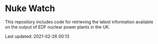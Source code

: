 # Nuke Watch

This repository includes code for retrieving the latest information available on the output of EDF nuclear power plants in the UK.

Last updated: 2021-02-26 00:13